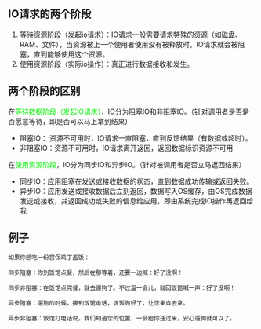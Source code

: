 ## IO请求的两个阶段
1. 等待资源阶段（发起io请求）：IO请求一般需要请求特殊的资源（如磁盘、RAM、文件），当资源被上一个使用者使用没有被释放时，IO请求就会被阻塞，直到能够使用这个资源。
2. 使用资源阶段（实际io操作）：真正进行数据接收和发生。

## 两个阶段的区别
在<font color=“#FF0000” >等待数据阶段（发起IO请求）</font>，IO分为阻塞IO和非阻塞IO。（针对调用者是否是否愿意等待，即是否可以马上拿到结果）

- 阻塞IO： 资源不可用时，IO请求一直阻塞，直到反馈结果（有数据或超时）。
- 非阻塞IO：资源不可用时，IO请求离开返回，返回数据标识资源不可用

在<font color=“#FF0000” >使用资源阶段</font>，IO分为同步IO和异步IO。（针对被调用者是否立马返回结果）

- 同步IO：应用阻塞在发送或接收数据的状态，直到数据成功传输或返回失败。
- 异步IO：应用发送或接收数据后立刻返回，数据写入OS缓存，由OS完成数据发送或接收，并返回成功或失败的信息给应用。即由系统完成IO操作再返回给我

## 例子

```text
如果你想吃一份宫保鸡丁盖饭： 

同步阻塞：你到饭馆点餐，然后在那等着，还要一边喊：好了没啊！ 

同步非阻塞：在饭馆点完餐，就去遛狗了。不过溜一会儿，就回饭馆喊一声：好了没啊！ 

异步阻塞：遛狗的时候，接到饭馆电话，说饭做好了，让您亲自去拿。 

异步非阻塞：饭馆打电话说，我们知道您的位置，一会给你送过来，安心遛狗就可以了。
```
